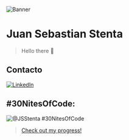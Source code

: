 ![Banner](https://www.codedex.io/images/css/banner-v2.png)
# Juan Sebastian Stenta
  > Hello there 👋


## Contacto
  [![LinkedIn](https://img.shields.io/badge/LinkedIn-0077B5?style=for-the-badge&logo=linkedin&logoColor=white)](https://linkedin.com/in/jsstenta)

## #30NitesOfCode:
  ![@JSStenta #30NitesOfCode](https://www.codedex.io/api/petStatus?user=JSStenta)
  >[Check out my progress!](https://www.codedex.io/@JSStenta/30-nites-of-code)

<!--
**JSStenta/JSStenta** is a ✨ _special_ ✨ repository because its `README.md` (this file) appears on your GitHub profile.

Here are some ideas to get you started:

- 🔭 I’m currently working on ...
- 🌱 I’m currently learning ...
- 👯 I’m looking to collaborate on ...
- 🤔 I’m looking for help with ...
- 💬 Ask me about ...
- 📫 How to reach me: ...
- 😄 Pronouns: ...
- ⚡ Fun fact: ...
-->
